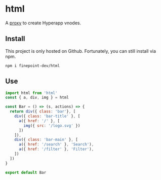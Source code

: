 
# html

A [proxy](https://developer.mozilla.org/en-US/docs/Web/JavaScript/Reference/Global_Objects/Proxy) to create Hyperapp vnodes.

## Install

This project is only hosted on Github. Fortunately, you can still install via npm.

```
npm i finepoint-dev/html
```

## Use

```js
import html from 'html'
const { a, div, img } = html

const Bar = () => (s, actions) => {
  return div({ class: 'bar'}, [
    div({ class: 'bar-title' }, [
      a({ href: '/' }, [
        img({ src: '/logo.svg' })
      ])
    ]),
    div({ class: 'bar-main' }, [
      a({ href: '/search' }, 'Search'),
      a({ href: '/filter' }, 'Filter'),
    ])
  ])
}

export default Bar
```
